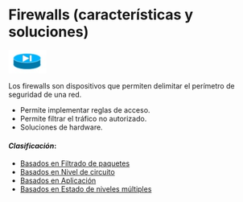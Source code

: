 # Firewalls (características y soluciones)

![Firewall](../images/firewall.png)

Los firewalls son dispositivos que permiten delimitar el perímetro de seguridad de una red.

- Permite implementar reglas de acceso.
- Permite filtrar el tráfico no autorizado.
- Soluciones de hardware.

#### _Clasificación_:

- [Basados en Filtrado de paquetes](./firewalls/packet-filter-based.md)
- [Basados en Nivel de circuito](./firewalls/circuit-level-gateway.md)
- [Basados en Aplicación](./firewalls/application-level-gateway.md)
- [Basados en Estado de niveles múltiples](./firewalls/statefull-multi-level.md)
